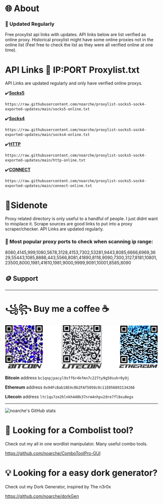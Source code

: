 # 🌐 About

### 💎 Updated Regularly

Free proxylist api links with updates. API links below are list verified as online proxy. Historical proxylist might have some online proxies not in the online list (Feel free to check the list as they were all verified online at one time).

# API Links 🧬 IP:PORT Proxylist.txt

API Links are updated regularly and only have verified online proxys.  

✔️[**Socks5**](https://raw.githubusercontent.com/noarche/proxylist-socks5-sock4-exported-updates/main/socks5-online.txt)

    https://raw.githubusercontent.com/noarche/proxylist-socks5-sock4-exported-updates/main/socks5-online.txt

✔️[**Socks4**](https://raw.githubusercontent.com/noarche/proxylist-socks5-sock4-exported-updates/main/socks4-online.txt)

    https://raw.githubusercontent.com/noarche/proxylist-socks5-sock4-exported-updates/main/socks4-online.txt
    
✔️[**HTTP**](https://raw.githubusercontent.com/noarche/proxylist-socks5-sock4-exported-updates/main/http-online.txt)

    https://raw.githubusercontent.com/noarche/proxylist-socks5-sock4-exported-updates/main/http-online.txt

✔️[**CONNECT**](https://raw.githubusercontent.com/noarche/proxylist-socks5-sock4-exported-updates/main/connect-online.txt)

    https://raw.githubusercontent.com/noarche/proxylist-socks5-sock4-exported-updates/main/connect-online.txt
    
# 📌Sidenote

Proxy related directory is only useful to a handful of people. I just didnt want to misplace it. Scrape sources are good links to put into a proxy scraper/checker. API Links are updated regularly. 

### 📍 Most popular proxy ports to check when scanning ip range:

8080,4145,999,1080,5678,3128,4153,7302,53281,9443,8085,6666,6969,3629,55443,1085,8888,443,5566,8081,41890,8118,9090,7300,3127,8181,10801,23500,8000,1981,41610,1981,9000,9999,9091,10001,8585,8090


## 🪙 Support


-------------------------------------------------------------------

# ꧁꧂  Buy me a coffee ☕

![qrCode](https://raw.githubusercontent.com/noarche/cd-ripper/main/unrelated-ignore/CryptoQRcodes.png)

**Bitcoin** address `bc1qnpjpacyl9sff6r4kfmn7c227ty9g50suhr0y9j`


**Ethereum** address `0x94FcBab18E4c0b2FAf5050c0c11E056893134266`


**Litecoin** address `ltc1qu7ze2hlnkh440k37nrm4nhpv2dre7fl8xu0egx`



-------------------------------------------------------------------

![noarche's GitHub stats](https://github-readme-stats.vercel.app/api?username=noarche&show_icons=true&theme=transparent)



# 🍭 Looking for a Combolist tool?

Check out my all in one wordlist manipulator. Many useful combo tools. 

https://github.com/noarche/ComboToolPro-GUI

# 💡 Looking for a easy dork generator? 

Check out my Dork Generator, inspired by The n3r0x

https://github.com/noarche/dorkGen
